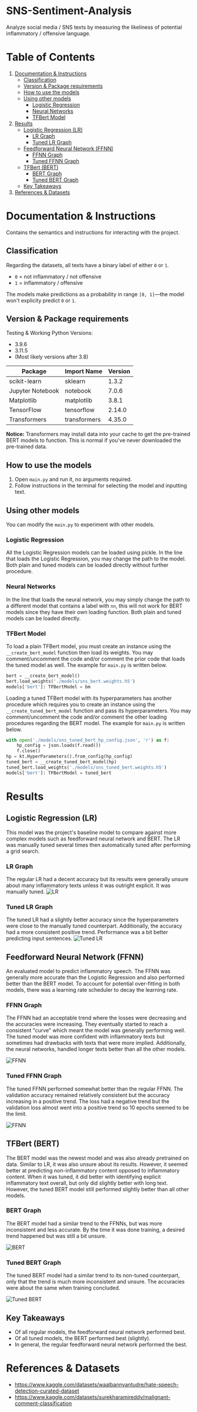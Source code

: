 # SNS-Sentiment-Analysis

Analyze social media / SNS texts by measuring the likeliness of potential inflammatory / offensive language.

# Table of Contents
1. [Documentation & Instructions](#documentation--instructions)
   - [Classification](#classification)
   - [Version & Package requirements](#version--package-requirements)
   - [How to use the models](#how-to-use-the-models)
   - [Using other models](#using-other-models)
     - [Logistic Regression](#logistic-regression)
     - [Neural Networks](#neural-networks)
     - [TFBert Model](#tfbert-model)
2. [Results](#results)
   - [Logistic Regression (LR)](#logistic-regression-lr)
     - [LR Graph](#lr-graph)
     - [Tuned LR Graph](#tuned-lr-graph)
   - [Feedforward Neural Network (FFNN)](#feedforward-neural-network-ffnn)
     - [FFNN Graph](#ffnn-graph) 
     - [Tuned FFNN Graph](#tuned-ffnn-graph)
   - [TFBert (BERT)](#tfbert-bert)
     - [BERT Graph](#bert-graph)
     - [Tuned BERT Graph](#tuned-bert-graph)
   - [Key Takeaways](#key-takeaways)
3. [References & Datasets](#references--datasets)

# Documentation & Instructions

Contains the semantics and instructions for interacting with the project. 

## Classification
Regarding the datasets, all texts have a binary label of either `0` or `1`. 
- `0` = not inflammatory / not offensive
- `1` = inflammatory / offensive

The models make predictions as a probability in range `[0, 1]`—the model won't explicity predict `0` or `1`.

## Version & Package requirements
Testing & Working Python Versions:
- 3.9.6
- 3.11.5
- (Most likely versions after 3.8)

| **Package**      | **Import Name** | **Version** |
|------------------|-----------------|-------------|
| scikit-learn     | sklearn         | 1.3.2       |
| Jupyter Notebook | notebook        | 7.0.6       |
| Matplotlib       | matplotlib      | 3.8.1       |
| TensorFlow       | tensorflow      | 2.14.0      |
| Transformers     | transformers    | 4.35.0      |

**Notice:** Transformers may install data into your cache to get the pre-trained BERT models to function. 
This is normal if you've never downloaded the pre-trained data.

## How to use the models
1. Open `main.py` and run it, no arguments required.
2. Follow instructions in the terminal for selecting the model and inputting text.

## Using other models
You can modify the `main.py` to experiment with other models.

### Logistic Regression
All the Logistic Regression models can be loaded using pickle. 
In the line that loads the Logistic Regression, you may change the path to the model. 
Both plain and tuned models can be loaded directly without further procedure.

### Neural Networks
In the line that loads the neural network, you may simply change the path to a different model that contains a label with `nn`, this will not work for BERT models since they have their own loading function. 
Both plain and tuned models can be loaded directly.

### TFBert Model
To load a plain TFBert model, you must create an instance using the `__create_bert_model` function then load its weights. 
You may comment/uncomment the code and/or comment the prior code that loads the tuned model as well. 
The example for `main.py` is written below.
```python
bert = __create_bert_model()
bert.load_weights('./models/sns_bert.weights.h5')
models['bert']: TFBertModel = bm
```

Loading a tuned TFBert model with its hyperparameters has another procedure which requires you to create an instance using the `__create_tuned_bert_model` function and pass its hyperparameters.
You may comment/uncomment the code and/or comment the other loading procedures regarding the BERT model.
The example for `main.py` is written below.
```python
with open('./models/sns_tuned_bert_hp_config.json', 'r') as f:
    hp_config = json.loads(f.read())
    f.close()
hp = kt.HyperParameters().from_config(hp_config)
tuned_bert = __create_tuned_bert_model(hp)
tuned_bert.load_weights('./models/sns_tuned_bert.weights.h5')
models['bert']: TFBertModel = tuned_bert
```

# Results
## Logistic Regression (LR)
This model was the project's baseline model to compare against more complex models such as feedforward neural network and BERT.
The LR was manually tuned several times then automatically tuned after performing a grid search.

### LR Graph
The regular LR had a decent accuracy but its results were generally unsure about many inflammatory texts unless it was outright explicit. 
It was manually tuned.
![LR](./graphs/lr_history_3.png)

### Tuned LR Graph
The tuned LR had a slightly better accuracy since the hyperparameters were close to the manually tuned counterpart. 
Additionally, the accuracy had a more consistent positive trend.
Performance was a bit better predicting input sentences.
![Tuned LR](./graphs/lr_history_best.png)

## Feedforward Neural Network (FFNN)
An evaluated model to predict inflammatory speech. 
The FFNN was generally more accurate than the Logistic Regression and also performed better than the BERT model.
To account for potential over-fitting in both models, there was a learning rate scheduler to decay the learning rate.

### FFNN Graph
The FFNN had an acceptable trend where the losses were decreasing and the accuracies were increasing. 
They eventually started to reach a consistent "curve" which meant the model was generally performing well.
The tuned model was more confident with inflammatory texts but sometimes had drawbacks with texts that were more implied.
Additionally, the neural networks, handled longer texts better than all the other models.

![FFNN](./graphs/ff_history_t.png)

### Tuned FFNN Graph
The tuned FFNN performed somewhat better than the regular FFNN. 
The validation accuracy remained relatively consistent but the accuracy increasing in a positive trend.
The loss had a negative trend but the validation loss almost went into a positive trend so 10 epochs seemed to be the limit.

![FFNN](./graphs/best_nn_history.png)

## TFBert (BERT)
The BERT model was the newest model and was also already pretrained on data. 
Similar to LR, it was also unsure about its results. However, it seemed better at predicting non-inflammatory content opposed to inflammatory content.
When it was tuned, it did better with identifying explicit inflammatory text overall, but only did slightly better with long text.
However, the tuned BERT model still performed slightly better than all other models.

### BERT Graph
The BERT model had a similar trend to the FFNNs, but was more inconsistent and less accurate.
By the time it was done training, a desired trend happened but was still a bit unsure.

![BERT](./graphs/bert_history_3_t.png)

### Tuned BERT Graph
The tuned BERT model had a similar trend to its non-tuned counterpart, only that the trend is much more inconsistent and unsure.
The accuracies were about the same when training concluded.

![Tuned BERT](./graphs/tuned_bert_history.png)

## Key Takeaways
- Of all regular models, the feedforward neural network performed best.
- Of all tuned models, the BERT performed best (slightly).
- In general, the regular feedforward neural network performed the best.

# References & Datasets

- https://www.kaggle.com/datasets/waalbannyantudre/hate-speech-detection-curated-dataset
- https://www.kaggle.com/datasets/surekharamireddy/malignant-comment-classification